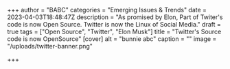 +++
author = "BABC"
categories = "Emerging Issues & Trends"
date = 2023-04-03T18:48:47Z
description = "As promised by Elon, Part of Twiter's code is now Open Source. Twitter is now the Linux of Social Media."
draft = true
tags = ["Open Source", "Twitter", "Elon Musk"]
title = "Twitter's Source code is now OpenSource"
[cover]
alt = "bunnie abc"
caption = ""
image = "/uploads/twitter-banner.png"

+++
